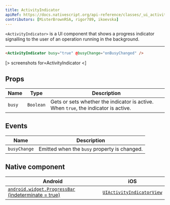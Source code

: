 ```yaml
---
title: ActivityIndicator
apiRef: https://docs.nativescript.org/api-reference/classes/_ui_activity_indicator_.activityindicator
contributors: [MisterBrownRSA, rigor789, ikoevska]
---
```


`<ActivityIndicator>` is a UI component that shows a progress indicator signalling to the user of an operation running in the background.

---

```html
<ActivityIndicator busy="true" @busyChange="onBusyChanged" />
```

[> screenshots for=ActivityIndicator <]

## Props

| Name | Type | Description |
|------|------|-------------|
| `busy` | `Boolean` | Gets or sets whether the indicator is active. When `true`, the indicator is active.

## Events

| Name | Description |
|------|-------------|
| `busyChange`| Emitted when the `busy` property is changed.

## Native component

| Android | iOS |
|---------|-----|
| [`android.widget.ProgressBar` (indeterminate = true)](https://developer.android.com/reference/android/widget/ProgressBar.html)	| [`UIActivityIndicatorView`](https://developer.apple.com/documentation/uikit/uiactivityindicatorview)